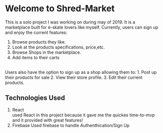 # Welcome to Shred-Market
This is a solo project I was working on during may of 2019. It is a marketplace built for e-skate lovers like myself. Currently, users can sign up and enjoy the current features:
  1. Browse products they like.
  2. Look at the products specifications, price,etc.
  3. Browse Shops in the marketplace.
  4. Add items to their carts
  <br/>
Users also have the option to sign up as a shop allowing them to:
1. Post up their products for sale
2. View their store profile.
3. Edit their current products.

## Technologies Used
1. React  
  used React in this project because it gave me the quickes time-to-mvp and it provided with great features!
2. Firebase 
Used firebase to handle Authenthication/Sign Up 


